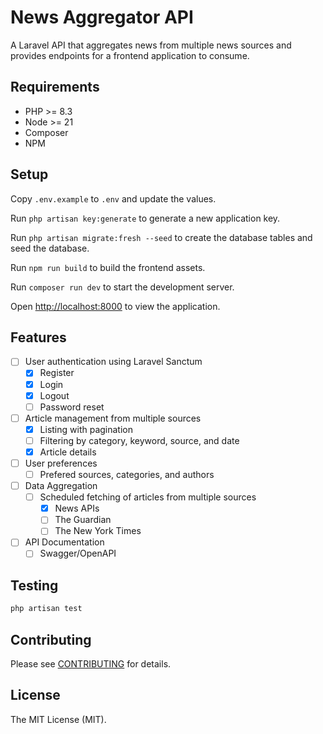 # News Aggregator API

A Laravel API that aggregates news from multiple news sources and provides endpoints for a frontend application to
consume.

## Requirements

- PHP >= 8.3
- Node >= 21
- Composer
- NPM

## Setup

Copy `.env.example` to `.env` and update the values.

Run `php artisan key:generate` to generate a new application key.

Run `php artisan migrate:fresh --seed` to create the database tables and seed the database.

Run `npm run build` to build the frontend assets.

Run `composer run dev` to start the development server.

Open [http://localhost:8000](http://localhost:8000) to view the application.

## Features

- [ ] User authentication using Laravel Sanctum
    - [X] Register
    - [X] Login
    - [X] Logout
    - [ ] Password reset
- [ ] Article management from multiple sources
    - [X] Listing with pagination
    - [ ] Filtering by category, keyword, source, and date
    - [X] Article details
- [ ] User preferences
    - [ ] Prefered sources, categories, and authors
- [ ] Data Aggregation
    - [ ] Scheduled fetching of articles from multiple sources
        - [X] News APIs
        - [ ] The Guardian
        - [ ] The New York Times
- [ ] API Documentation
    - [ ] Swagger/OpenAPI

## Testing

```bash
php artisan test
```

## Contributing

Please see [CONTRIBUTING](CONTRIBUTING.md) for details.

## License

The MIT License (MIT).
